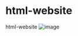 # html-website
html-website
![image](https://user-images.githubusercontent.com/110614481/194049324-f0c6b9ae-620d-47cf-bd80-7fc3148598ea.png)

